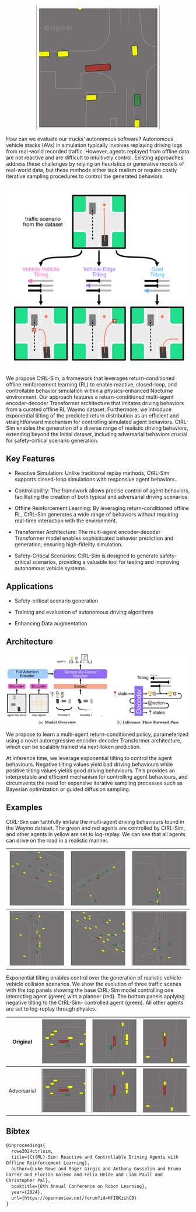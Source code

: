 
<p align="center">
  <img src="website_first.gif" alt="animated" />
</p>
<!-- ![](website_first.gif) -->

How can we evaluate our trucks’ autonomous software? Autonomous vehicle stacks (AVs) in simulation typically involves replaying driving logs from real-world recorded traffic. However, agents replayed from offline data are not reactive and are difficult to intuitively control. Existing approaches address these challenges by relying on heuristics or generative models of real-world data, but these methods either lack realism or require costly iterative sampling procedures to control the generated behaviors. 

![](figures-fig1-v5.png "Tilting Toy Diagram")

We propose CtRL-Sim, a framework that leverages return-conditioned offline reinforcement learning (RL) to enable reactive, closed-loop, and controllable behavior simulation within a physics-enhanced Nocturne environment. Our approach features a return-conditioned multi-agent encoder-decoder Transformer architecture that imitates driving behaviors from a curated offline RL Waymo dataset. Furthermore, we introduce exponential tilting of the predicted return distribution as an efficient and straightforward mechanism for controlling simulated agent behaviors. CtRL-Sim enables the generation of a diverse range of realistic driving behaviors, extending beyond the initial dataset, including adversarial behaviors crucial for safety-critical scenario generation. 


## Key Features 


- Reactive Simulation: Unlike traditional replay methods, CtRL-Sim supports closed-loop simulations with responsive agent behaviors. 

- Controllability: The framework allows precise control of agent behaviors, facilitating the creation of both typical and adversarial driving scenarios. 

- Offline Reinforcement Learning: By leveraging return-conditioned offline RL, CtRL-Sim generates a wide range of behaviors without requiring real-time interaction with the environment. 

- Transformer Architecture: The multi-agent encoder-decoder Transformer model enables sophisticated behavior prediction and generation, ensuring high-fidelity simulation. 

- Safety-Critical Scenarios: CtRL-Sim is designed to generate safety-critical scenarios, providing a valuable tool for testing and improving autonomous vehicle systems. 

## Applications 

- Safety-critical scenario generation 

- Training and evaluation of autonomous driving algorithms

 - Enhancing Data augmentation

## Architecture

![](overview.png)

We propose to learn a multi-agent return-conditioned policy, parameterized using a novel autoregressive encoder-decoder Transformer architecture, which can be scalably trained via next-token prediction. 

At inference time, we leverage exponential tilting to control the agent behaviours. Negative tilting values yield bad driving behaviours while positive tilting values yields good driving behaviours. This provides an interpretable and efficient mechanism for controlling agent behaviours, and circumvents the need for expensive iterative sampling processes such as Bayesian optimization or guided diffusion sampling.

## Examples

<!-- ![](multi-agent-sim-website.gif) -->
CtRL-Sim can faithfully imitate the multi-agent driving behaviours found in the Waymo dataset. The green and red agents are controlled by CtRL-Sim, and other agents in yellow are set to log-replay. We can see that all agents can drive on the road in a realistic manner.

| ![GIF 1](multi_agent_scenes/11.gif) | ![GIF 2](multi_agent_scenes/33.gif) | ![GIF 3](multi_agent_scenes/36.gif) |
|---------------------|---------------------|---------------------|
| ![GIF 4](multi_agent_scenes/14.gif) | ![GIF 5](multi_agent_scenes/34.gif) | ![GIF 6](multi_agent_scenes/38.gif) |


<!-- ![](veh-veh-tiltixng-website.gif) -->

Exponential tilting enables control over the generation of realistic vehicle-vehicle collision scenarios. We show the evolution of three traffic scenes with the top panels showing the base CtRL-Sim model controlling one interacting agent (green) with a planner (red). The bottom panels applying negative tilting to the CtRL-Sim- controlled agent (green). All other agents are set to log-replay through physics. 


| Original | ![GIF 1](normal_scenes/106.gif) | ![GIF 2](normal_scenes/167.gif) | ![GIF 3](normal_scenes/195.gif) |
|---------------------|---------------------|---------------------|---------------------|
| Adversarial | ![GIF 4](adv_scenes/106.gif) | ![GIF 5](adv_scenes/167.gif) | ![GIF 6](adv_scenes/195.gif) |



## Bibtex

    @inproceedings{
      rowe2024ctrlsim,
      title={Ct{RL}-Sim: Reactive and Controllable Driving Agents with Offline Reinforcement Learning},
      author={Luke Rowe and Roger Girgis and Anthony Gosselin and Bruno Carrez and Florian Golemo and Felix Heide and Liam Paull and Christopher Pal},
      booktitle={8th Annual Conference on Robot Learning},
      year={2024},
      url={https://openreview.net/forum?id=MfIUKzihC8}
    }
